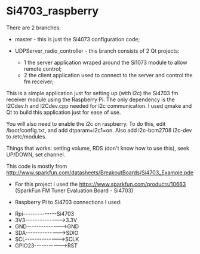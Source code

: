 # Si4703_raspberry

There are 2 branches:

* master - this is just the Si4073 configuration code;

* UDPServer_radio_controller - this branch consists of 2 Qt projects:
	- 1 the server application wraped around the Si1073 module to allow
	remote control;
	- 2 the client application used to connect to the server and control
	the fm receiver;

This is a simple application just for setting up (with i2c) the Si4703 fm 
receiver module using the Raspberry Pi. The only dependency is the 
I2Cdev.h and I2Cdev.cpp needed for i2c communication. I used qmake and Qt to 
build this application just for ease of use.

You will also need to enable the i2c on raspberry. To do this, edit
/boot/config.txt, and add dtparam=i2c1=on. Also add i2c-bcm2708
i2c-dev to /etc/modules.

Things that works: setting volume, RDS (don't know how to use this),
seek UP/DOWN, set channel.

This code is mostly from
http://www.sparkfun.com/datasheets/BreakoutBoards/Si4703_Example.pde

* For this project i used the https://www.sparkfun.com/products/10663
(SparkFun FM Tuner Evaluation Board - Si4703)

* Raspberry Pi to Si4703 connections I used:

- Rpi--------------Si4703
- 3V3-------------->3.3V
- GND-------------->GND
- SDA-------------->SDIO
- SCL-------------->SCLK
- GPIO23----------->RST
